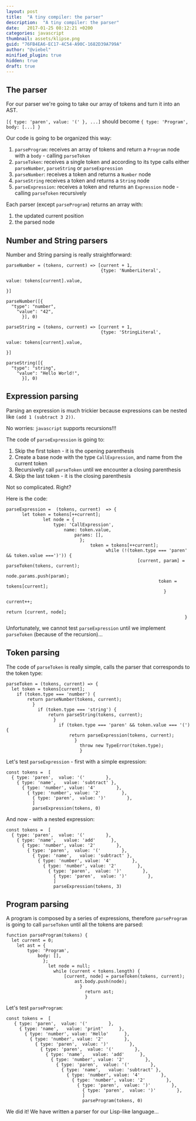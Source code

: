 ```yaml
---
layout: post
title:  "A tiny compiler: the parser"
description:  "A tiny compiler: the parser"
date:   2017-01-25 08:12:21 +0200
categories: javascript
thumbnail: assets/klipse.png
guid: "76FB4EA6-EC17-4C54-A90C-1682D39A799A"
author: "@viebel"
minified_plugin: true
hidden: true
draft: true
---
```


## The parser


For our parser we're going to take our array of tokens and turn it into an AST.

`[{ type: 'paren', value: '(' }, ...]` should become `{ type: 'Program', body: [...] }`

Our code is going to be organized this way:

1. `parseProgram`: receives an array of tokens and return a `Program` node with a `body` - calling `parseToken`
2. `parseToken`: receives a single token and according to its type calls either `parseNumber`, `parseString` or `parseExpression`
3. `parseNumber`: receives a token and returns a `Number` node
4. `parseString` receives a token and returns a `String` node
5. `parseExpression`: receives a token and returns an `Expression` node - calling `parseToken` recursively

Each parser (except `parseProgram`) returns an array with:

1. the updated current position
2. the parsed node

## Number and String parsers

Number and String parsing is really straightforward:

~~~eval-js
parseNumber = (tokens, current) => [current + 1,
                                    {type: 'NumberLiteral',
									                                     value: tokens[current].value,
																		                                     }]
~~~

~~~eval-js
parseNumber([{
  "type": "number",
    "value": "42",
	  }], 0)
~~~

~~~eval-js
parseString = (tokens, current) => [current + 1,
                                    {type: 'StringLiteral',
									                                     value: tokens[current].value,
																		                                     }]
~~~

~~~eval-js
parseString([{
  "type": "string",
    "value": "Hello World!",
	  }], 0)
~~~

## Expression parsing

Parsing an expression is much trickier because expressions can be nested like `(add 1 (subtract 3 2))`.

No worries: `javascript` supports recursions!!!

The code of `parseExpression` is going to:

1. Skip the first token - it is the opening parenthesis
2. Create a base node with the type `CallExpression`, and name from the current token
3. Recursivelly call `parseToken` until we encounter a closing parenthesis
4. Skip the last token - it is the closing parenthesis

Not so complicated. Right?

Here is the code:

~~~eval-js
parseExpression =  (tokens, current)  => {
	  let token = tokens[++current];
			  let node = {
			      type: 'CallExpression',
				      name: token.value,
					      params: [],
						    };							
							    token = tokens[++current];								  
									  while (!(token.type === 'paren' && token.value ===')')) {
											      [current, param] = parseToken(tokens, current);
												      node.params.push(param);
													      token = tokens[current];
														    }									
																  current++;
																    return [current, node];
																	}
~~~


Unfortunately, we cannot test `parseExpression` until we implement `parseToken` (because of the recursion)...

## Token parsing

The code of `parseToken` is really simple, calls the parser that corresponds to the token type:

~~~eval-js
parseToken = (tokens, current) => {
  let token = tokens[current];
    if (token.type === 'number') {
	    return parseNumber(tokens, current);
		  }
		    if (token.type === 'string') {
			    return parseString(tokens, current);
				  }
				    if (token.type === 'paren' && token.value === '(') {
					    return parseExpression(tokens, current);
						  }
						    throw new TypeError(token.type);
							}
~~~

Let's test `parseExpression` - first with a simple expression:

~~~eval-js
const tokens =  [
  { type: 'paren',  value: '('        },
    { type: 'name',   value: 'subtract' },
	  { type: 'number', value: '4'        },
	    { type: 'number', value: '2'        },
		  { type: 'paren',  value: ')'        }, 
		  ]
		  parseExpression(tokens, 0)
~~~

And now - with a nested expression:

~~~eval-js
const tokens =  [
  { type: 'paren',  value: '('        },
    { type: 'name',   value: 'add'      },
	  { type: 'number', value: '2'        },
	    { type: 'paren',  value: '('        },
		  { type: 'name',   value: 'subtract' },
		    { type: 'number', value: '4'        },
			  { type: 'number', value: '2'        },
			    { type: 'paren',  value: ')'        }, 
				  { type: 'paren',  value: ')'        }, 
				  ]
				  parseExpression(tokens, 3)
~~~

## Program parsing

A program is composed by a series of expressions, therefore `parseProgram` is going to call `parseToken` until all the tokens are parsed:

~~~eval-js
function parseProgram(tokens) {
  let current = 0;
    let ast = {
	    type: 'Program',
		    body: [],
			  };
			    let node = null;
				  while (current < tokens.length) {
				      [current, node] = parseToken(tokens, current);
					      ast.body.push(node);
						    }
							  return ast;
							  }
~~~

Let's test `parseProgram`:

~~~eval-js
const tokens =  [
   { type: 'paren',  value: '('        },
     { type: 'name',   value: 'print'      },
	   { type: 'number', value: 'Hello'      },
	     { type: 'number', value: '2'        },
		   { type: 'paren',  value: ')'        }, 
		     { type: 'paren',  value: '('        },
			   { type: 'name',   value: 'add'      },
			     { type: 'number', value: '2'        },
				   { type: 'paren',  value: '('        },
				     { type: 'name',   value: 'subtract' },
					   { type: 'number', value: '4'        },
					     { type: 'number', value: '2'        },
						   { type: 'paren',  value: ')'        }, 
						     { type: 'paren',  value: ')'        }, 
							 ]
							 parseProgram(tokens, 0)
~~~

We did it! 
We have written a parser for our Lisp-like language...
